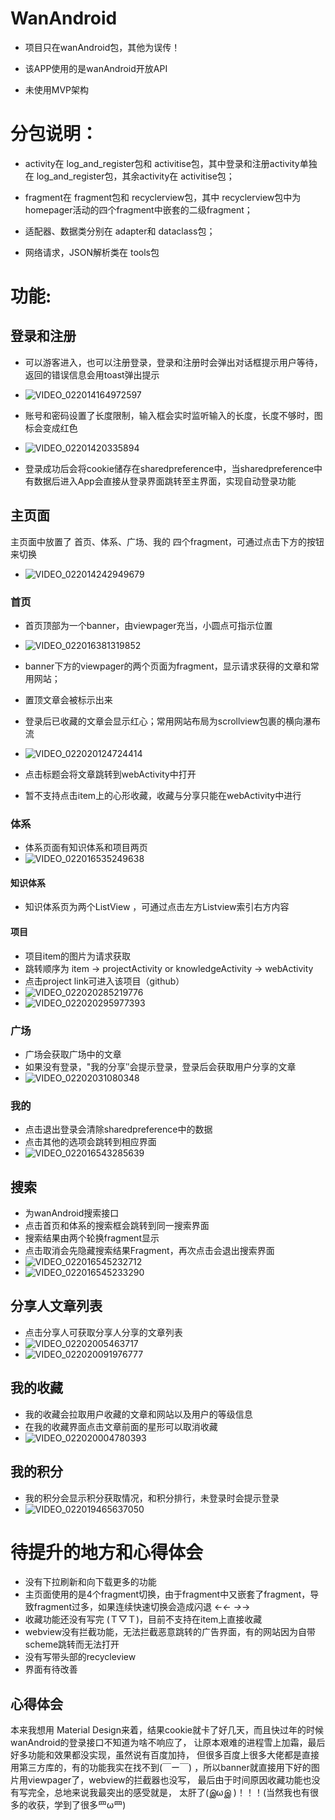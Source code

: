 # WanAndroid
* 项目只在wanAndroid包，其他为误传！

* 该APP使用的是wanAndroid开放API  

* 未使用MVP架构

# 分包说明：
* activity在 log_and_register包和 activitise包，其中登录和注册activity单独在 log_and_register包，其余activity在 activitise包； 

* fragment在 fragment包和 recyclerview包，其中 recyclerview包中为homepager活动的四个fragment中嵌套的二级fragment；  

* 适配器、数据类分别在 adapter和 dataclass包； 

* 网络请求，JSON解析类在 tools包

# 功能:

## 登录和注册


* 可以游客进入，也可以注册登录，登录和注册时会弹出对话框提示用户等待，返回的错误信息会用toast弹出提示
* ![VIDEO_022014164972597](https://user-images.githubusercontent.com/73435804/108591477-f0b21c00-73a3-11eb-98d1-a08f1e231fe8.gif)

* 账号和密码设置了长度限制，输入框会实时监听输入的长度，长度不够时，图标会变成红色
* ![VIDEO_02201420335894](https://user-images.githubusercontent.com/73435804/108591432-b2b4f800-73a3-11eb-8879-d735d1fc1e40.gif)

* 登录成功后会将cookie储存在sharedpreference中，当sharedpreference中有数据后进入App会直接从登录界面跳转至主界面，实现自动登录功能

## 主页面
主页面中放置了 首页、体系、广场、我的 四个fragment，可通过点击下方的按钮来切换
* ![VIDEO_022014242949679](https://user-images.githubusercontent.com/73435804/108591542-3ec71f80-73a4-11eb-9a5e-5d18f58c2ff5.gif)

### 首页
* 首页顶部为一个banner，由viewpager充当，小圆点可指示位置
* ![VIDEO_022016381319852](https://user-images.githubusercontent.com/73435804/108591591-76ce6280-73a4-11eb-9faf-0d42ddce43a5.gif)

* banner下方的viewpager的两个页面为fragment，显示请求获得的文章和常用网站；
* 置顶文章会被标示出来
* 登录后已收藏的文章会显示红心；常用网站布局为scrollview包裹的横向瀑布流 
* ![VIDEO_022020124724414](https://user-images.githubusercontent.com/73435804/108594957-0af5f500-73b8-11eb-91d6-6cdee5dccbdd.gif)

* 点击标题会将文章跳转到webActivity中打开

* 暂不支持点击item上的心形收藏，收藏与分享只能在webActivity中进行
### 体系
* 体系页面有知识体系和项目两页
* ![VIDEO_022016535249638](https://user-images.githubusercontent.com/73435804/108593519-20b2ec80-73af-11eb-967a-49f9f0c2c551.gif)

#### 知识体系 
* 知识体系页为两个ListView ，可通过点击左方Listview索引右方内容
#### 项目 
* 项目item的图片为请求获取  
* 跳转顺序为 item → projectActivity or knowledgeActivity → webActivity
* 点击project link可进入该项目（github）
* ![VIDEO_022020285219776](https://user-images.githubusercontent.com/73435804/108595331-4d203600-73ba-11eb-9f8d-55d7e28ace61.gif)
* ![VIDEO_022020295977393](https://user-images.githubusercontent.com/73435804/108595463-f9fab300-73ba-11eb-84ff-c8247e211c2b.gif)


### 广场
* 广场会获取广场中的文章
* 如果没有登录，"我的分享″会提示登录，登录后会获取用户分享的文章
* ![VIDEO_02202031080348](https://user-images.githubusercontent.com/73435804/108595516-39290400-73bb-11eb-98c5-d20ce15f0fc2.gif)

### 我的
* 点击退出登录会清除sharedpreference中的数据
* 点击其他的选项会跳转到相应界面
* ![VIDEO_022016543285639](https://user-images.githubusercontent.com/73435804/108593833-227daf80-73b1-11eb-86ae-ef6dfe83bb2d.gif)
## 搜索 
* 为wanAndroid搜索接口
* 点击首页和体系的搜索框会跳转到同一搜索界面
* 搜索结果由两个轮换fragment显示 
* 点击取消会先隐藏搜索结果Fragment，再次点击会退出搜索界面
* ![VIDEO_022016545232712](https://user-images.githubusercontent.com/73435804/108593980-0a5a6000-73b2-11eb-9d0d-a577102ea96c.gif)
* ![VIDEO_022016545233290](https://user-images.githubusercontent.com/73435804/108594086-c6b42600-73b2-11eb-9cdb-947d89342c16.gif)

## 分享人文章列表
* 点击分享人可获取分享人分享的文章列表
* ![VIDEO_02202005463717](https://user-images.githubusercontent.com/73435804/108594813-1694ec00-73b7-11eb-832d-ec82e9d79473.gif)
* ![VIDEO_022020091976777](https://user-images.githubusercontent.com/73435804/108594891-98851500-73b7-11eb-9734-84c7a1385552.gif)

## 我的收藏 
* 我的收藏会拉取用户收藏的文章和网站以及用户的等级信息
* 在我的收藏界面点击文章前面的星形可以取消收藏 
* ![VIDEO_022020004780393](https://user-images.githubusercontent.com/73435804/108594714-8787d400-73b6-11eb-9693-481a25782384.gif)

## 我的积分 
* 我的积分会显示积分获取情况，和积分排行，未登录时会提示登录 
* ![VIDEO_022019465637050](https://user-images.githubusercontent.com/73435804/108594382-b8ffa000-73b4-11eb-88a1-9ef8f9e6bef0.gif)

# 待提升的地方和心得体会
* 没有下拉刷新和向下载更多的功能 
* 主页面使用的是4个fragment切换，由于fragment中又嵌套了fragment，导致fragment过多，如果连续快速切换会造成闪退 ←_← →_→
* 收藏功能还没有写完 (Ｔ▽Ｔ)，目前不支持在item上直接收藏
* webview没有拦截功能，无法拦截恶意跳转的广告界面，有的网站因为自带scheme跳转而无法打开
* 没有写带头部的recycleview
* 界面有待改善
## 心得体会
本来我想用 Material Design来着，结果cookie就卡了好几天，而且快过年的时候wanAndroid的登录接口不知道为啥不响应了，
让原本艰难的进程雪上加霜，最后好多功能和效果都没实现，虽然说有百度加持，
但很多百度上很多大佬都是直接用第三方库的，有的功能我实在找不到(￣ー￣)
，所以banner就直接用下好的图片用viewpager了，webview的拦截器也没写，
最后由于时间原因收藏功能也没有写完全，总地来说我最突出的感受就是，
太肝了(இωஇ )！！！(当然我也有很多的收获，学到了很多罒ω罒)








